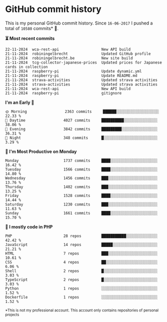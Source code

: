 # GitHub commit history
This is my personal GitHub commit history. Since <!--START_SECTION:first-commit-date-->`16-06-2017`<!--END_SECTION:first-commit-date--> I pushed a total of <!--START_SECTION:total-commit-count-->`10580`<!--END_SECTION:total-commit-count--> commits* 🎉.

<!--START_SECTION:most-recent-commits-->
**⏳ Most recent commits**
                                        
```text
22-11-2024  wca-rest-api                   New API build
21-11-2024  robiningelbrecht               Updated GitHub profile
21-11-2024  robiningelbrecht.be            New site build
21-11-2024  tcg-collector-japanese-prices  Updated prices for Japanese cards in collection
21-11-2024  raspberry-pi                   Update dynamic.yml
21-11-2024  raspberry-pi                   Update README.md
21-11-2024  strava-activities              Updated strava activities
21-11-2024  strava-activities              Updated strava activities
21-11-2024  wca-rest-api                   New API build
21-11-2024  raspberry-pi                   gitignore
```
<!--END_SECTION:most-recent-commits-->  

<!--START_SECTION:commits-per-day-time-->
**I&#039;m an Early 🐤**

```text
🌞 Morning                 2363 commits     ██████░░░░░░░░░░░░░░░░░░░   22.33 %
🌆 Daytime                 4027 commits     ██████████░░░░░░░░░░░░░░░   38.06 %
🌃 Evening                 3842 commits     █████████░░░░░░░░░░░░░░░░   36.31 %
🌙 Night                   348 commits      █░░░░░░░░░░░░░░░░░░░░░░░░   3.29 %
```
<!--END_SECTION:commits-per-day-time-->  

<!--START_SECTION:commits-per-weekday-->
**📅 I&#039;m Most Productive on Monday**

```text
Monday                    1737 commits     ████░░░░░░░░░░░░░░░░░░░░░   16.42 %
Tuesday                   1566 commits     ████░░░░░░░░░░░░░░░░░░░░░   14.80 %
Wednesday                 1456 commits     ███░░░░░░░░░░░░░░░░░░░░░░   13.76 %
Thursday                  1402 commits     ███░░░░░░░░░░░░░░░░░░░░░░   13.25 %
Friday                    1528 commits     ████░░░░░░░░░░░░░░░░░░░░░   14.44 %
Saturday                  1230 commits     ███░░░░░░░░░░░░░░░░░░░░░░   11.63 %
Sunday                    1661 commits     ████░░░░░░░░░░░░░░░░░░░░░   15.70 %
```
<!--END_SECTION:commits-per-weekday-->  

<!--START_SECTION:repos-per-language-->
**💬 I mostly code in PHP**

```text
PHP                       28 repos         ███████████░░░░░░░░░░░░░░   42.42 %
JavaScript                14 repos         █████░░░░░░░░░░░░░░░░░░░░   21.21 %
HTML                      7 repos          ███░░░░░░░░░░░░░░░░░░░░░░   10.61 %
CSS                       4 repos          ██░░░░░░░░░░░░░░░░░░░░░░░   6.06 %
Shell                     2 repos          █░░░░░░░░░░░░░░░░░░░░░░░░   3.03 %
TypeScript                2 repos          █░░░░░░░░░░░░░░░░░░░░░░░░   3.03 %
Python                    1 repos          ░░░░░░░░░░░░░░░░░░░░░░░░░   1.52 %
Dockerfile                1 repos          ░░░░░░░░░░░░░░░░░░░░░░░░░   1.52 %
```
<!--END_SECTION:repos-per-language-->  

<sub>*This is not my professional account. This account only contains repositories of personal projects</sub>
